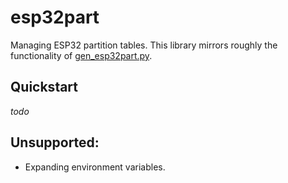 # esp32part

Managing ESP32 partition tables. This library mirrors roughly the functionality of
[gen_esp32part.py](https://github.com/espressif/esp-idf/blob/master/components/partition_table/gen_esp32part.py).

## Quickstart
*todo*


## Unsupported:

- Expanding environment variables.
